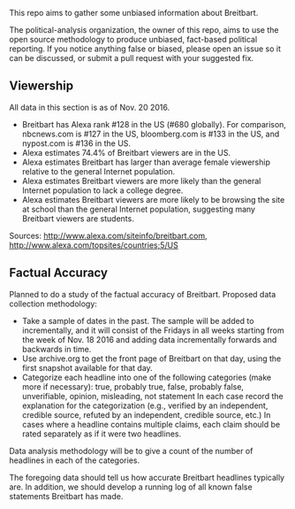 This repo aims to gather some unbiased information about Breitbart.

The political-analysis organization, the owner of this repo, aims to use the open source methodology to produce unbiased, fact-based political reporting. If you notice anything false or biased, please open an issue so it can be discussed, or submit a pull request with your suggested fix.

Viewership
----------

All data in this section is as of Nov. 20 2016.

 * Breitbart has Alexa rank #128 in the US (#680 globally). For comparison, nbcnews.com is #127 in the US, bloomberg.com is #133 in the US, and nypost.com is #136 in the US.
 * Alexa estimates 74.4% of Breitbart viewers are in the US.
 * Alexa estimates Breitbart has larger than average female viewership relative to the general Internet population.
 * Alexa estimates Breitbart viewers are more likely than the general Internet population to lack a college degree.
 * Alexa estimates Breitbart viewers are more likely to be browsing the site at school than the general Internet population, suggesting many Breitbart viewers are students.

Sources: http://www.alexa.com/siteinfo/breitbart.com, http://www.alexa.com/topsites/countries;5/US

Factual Accuracy
----------------

Planned to do a study of the factual accuracy of Breitbart. Proposed data collection methodology:

 * Take a sample of dates in the past. The sample will be added to incrementally, and it will
   consist of the Fridays in all weeks starting from the week of Nov. 18 2016 and adding
   data incrementally forwards and backwards in time.
 * Use archive.org to get the front page of Breitbart on that day, using the first snapshot available for that day.
 * Categorize each headline into one of the following categories (make more if necessary):
     true, probably true, false, probably false, unverifiable, opinion, misleading, not statement
   In each case record the explanation for the categorization (e.g., verified by an independent,
   credible source, refuted by an independent, credible source, etc.) In cases where a headline
   contains multiple claims, each claim should be rated separately as if it were two headlines.

Data analysis methodology will be to give a count of the number of headlines in each of the categories.

The foregoing data should tell us how accurate Breitbart headlines typically are. In addition, we should develop a running log of all known false statements Breitbart has made.
